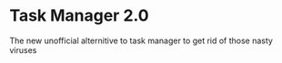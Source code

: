 # Task Manager 2.0
 The new unofficial alternitive to task manager to get rid of those nasty viruses

